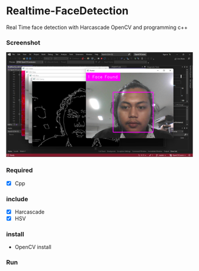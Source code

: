 # Realtime-FaceDetection
Real Time face detection with Harcascade OpenCV and programming c++

### Screenshot
![alt text](https://github.com/dansecret/Realtime-FaceDetection/blob/master/Resources/Picture/ss1.png)

### Required
- [x] Cpp

### include 
- [x] Harcascade
- [x] HSV

### install
- OpenCV install

### Run
